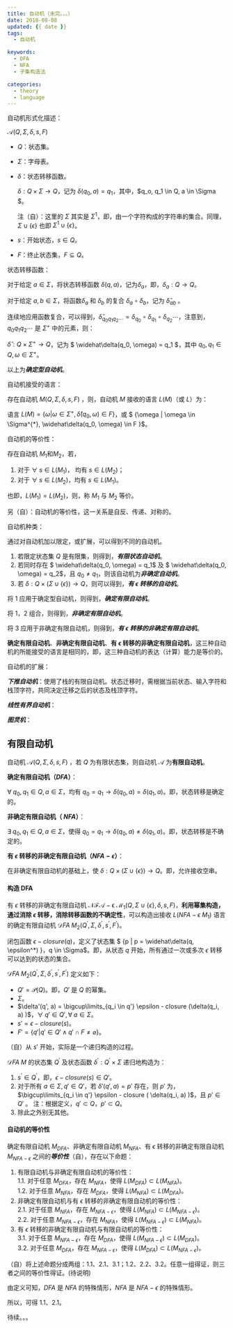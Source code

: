 ```yaml
---
title: 自动机（未完。。。）
date: 2018-08-08
updated: {{ date }}
tags:
  - 自动机

keywords:
  - DFA
  - NFA
  - 子集构造法

categories: 
  - theory
  - language
---
```


自动机形式化描述：

$\mathcal  {A} (Q, \Sigma, \delta, s, F)$ 

- $Q$：状态集。

- $\Sigma$：字母表。

- $\delta$：状态转移函数。

  $\delta : Q \times \Sigma \rightarrow Q$，记为 $\delta(q_0, a) = q_1$，其中，$q_o, q_1 \in Q, a \in \Sigma $。

  注（自）：这里的 $\Sigma$ 其实是 $\Sigma^{1}$，即，由一个字符构成的字符串的集合。同理，$\Sigma \cup \{\epsilon\}$ 也即 $\Sigma^{1} \cup \{\epsilon\}$。

- $s$：开始状态，$s \in Q$。

- $F$：终止状态集，$F \subseteq Q$。




状态转移函数：

对于给定 $a \in \Sigma$，将状态转移函数 $\delta(q, a)$，记为$\delta_a$，即，$\delta_a : Q \rightarrow Q$。

对于给定 $a, b \in \Sigma$，将函数$\delta_a$ 和 $\delta_b$ 的复合 $\delta_a \circ \delta_b$，记为 $\widehat\delta_{ab}$ 。

连续地应用函数复合，可以得到，$\widehat\delta_{q_0q_1q_2 \cdots} = \delta_{q_0} \circ \delta_{q_1}  \circ \delta_{q_2} \cdots$，注意到，$q_0q_1q_2 \cdots$ 是 $\Sigma^{+}$ 中的元素，则：

$\widehat\delta : Q \times \Sigma^{+} \rightarrow Q$，记为 $ \widehat\delta(q_0, \omega) =   q_1 $，其中 $q_0, q_1 \in Q, \omega \in \Sigma^{+}$。

以上为***确定型自动机***。



自动机接受的语言：

存在自动机 $M(Q, \Sigma, \delta, s, F)$ ，则，自动机 $M$ 接收的语言 $L(M)$（或 $L$）为：

语言 $L(M) = \{\omega | \omega \in \Sigma^{+}, \widehat\delta(q_0, \omega) \in F \}$，或 $ \{\omega | \omega \in \Sigma^{*}, \widehat\delta(q_0, \omega) \in F \}$。



自动机的等价性：

存在自动机 $M_1$和$M_2$，若，

1. 对于 $\forall \; s \in L(M_1)$， 均有 $s \in L(M_2)$；
2. 对于 $\forall \; s \in L(M_2)$，均有 $s \in L(M_1)$。

也即，$L(M_1) = L(M_2)$，则，称 $M_1$ 与 $M_2$ 等价。

另（自）：自动机的等价性，这一关系是自反、传递、对称的。



自动机种类：

通过对自动机加以限定，或扩展，可以得到不同的自动机。

1. 若限定状态集 $Q$ 是有限集，则得到，***有限状态自动机***。
2. 若同时存在 $ \widehat\delta(q_0, \omega) =   q_1$ 及 $ \widehat\delta(q_0, \omega) =   q_2$，且 $q_0 \neq q_1$，则该自动机为***非确定自动机***。
3. 若 $\delta : Q \times (\Sigma \cup \{ \epsilon \}) \rightarrow Q$，则可以得到，***有 $\epsilon$ 转移的自动机***。

将 1 应用于确定型自动机，则得到，***确定有限自动机***。

将 1，2 组合，则得到，***非确定有限自动机***。

将 3 应用于非确定有限自动机，则得到，***有 $\epsilon$ 转移的非确定有限自动机***。

**确定有限自动机**、**非确定有限自动机**、**有 $\epsilon$ 转移的非确定有限自动机**，这三种自动机的所能接受的语言是相同的，即，这三种自动机的表达（计算）能力是等价的。



自动机的扩展：

***下推自动机***：使用了栈的有限自动机。状态迁移时，需根据当前状态、输入字符和栈顶字符，共同决定迁移之后的状态及栈顶字符。

***线性有界自动机***：

***图灵机***：



## 有限自动机

自动机 $\mathcal  {A} (Q, \Sigma, \delta, s, F)$ ，若 $Q$ 为有限状态集，则自动机 $\mathcal  {A}$ 为**有限自动机**。

**确定有限自动机（$DFA$）**：

$\forall \; q_0, q_1 \in Q, a \in \Sigma$，均有 $q_0 = q_1 \rightarrow  \delta(q_0, a)  = \delta(q_1, a)$。即，状态转移是确定的。

**非确定有限自动机（ $NFA$）**：

$\exists \; q_0, q_1 \in Q, a \in \Sigma$，使得 $q_0 = q_1 \rightarrow  \delta(q_0, a)  \neq   \delta(q_1, a)$。即，状态转移是不确定的。

**有 $\epsilon$ 转移的非确定有限自动机（$NFA-\epsilon$）**：

在非确定有限自动机的基础上，使 $\delta : Q \times (\Sigma \cup \{ \epsilon \}) \rightarrow Q$。即，允许接收空串。



#### 构造 DFA

有 $\epsilon$ 转移的非确定有限自动机 $\mathcal  {NFA- \epsilon \; M_1} (Q, \Sigma \cup \{ \epsilon \}, \delta, s, F)$，**利用幂集构造，通过消除 $\epsilon$ 转移，消除转移函数的不确定性**，可以构造出接收 $L(NFA - \epsilon \; M_1)$ 语言的确定有限自动机 $\mathcal DFA \; M_2(Q^{\prime}, \Sigma, \delta^{\prime}, s^{\prime}, F^{\prime})$。



闭包函数 $\epsilon - closure(q)$，定义了状态集 $ \{p | p = \widehat\delta(q, \epsilon^*) \}$，$q \in \Sigma$。即，从状态 $q$ 开始，所有通过一次或多次 $\epsilon$ 转移可以达到的状态的集合。



$\mathcal DFA \; M_2(Q^{\prime}, \Sigma, \delta^{\prime}, s^{\prime}, F^{\prime})$ 定义如下：

- $Q' = \mathcal {P}(Q)$。即，$Q'$ 是 $Q$ 的幂集。
- $\Sigma$。
- $\delta'(q', a) = \bigcup\limits_{q_i \in q'} \epsilon - closure (\delta(q_i, a) )$，$\forall \; q' \in Q', \forall \; a \in \Sigma$。
- $s' = \epsilon - closure(s)$。
- $F' = \{ q' | q' \in Q' \land q' \cap F \neq  \varnothing \}$。



（自）从 $s'$ 开始，实际是一个递归构造的过程。

$\mathcal DFA \; M$ 的状态集 $Q^\prime$ 及状态函数 $\delta^{\prime}: Q^\prime \times \Sigma$ 递归地构造为：

1. $s^\prime \in Q^\prime$，即，$\epsilon - closure(s) \in Q'$。
2. 对于所有 $a \in \Sigma, q' \in Q'$，若 $\delta'(q',a) = p'$ 存在，则  $p'$ 为，$\bigcup\limits_{q_i \in q'} \epsilon - closure ( \delta(q_i, a) )$，且 $p' \in Q'$ 。
   注：根据定义，$q' \subset Q$，$p' \subset Q$。
3. 除此之外别无其他。



#### 自动机的等价性


确定有限自动机 $M_{DFA}$、非确定有限自动机 $M_{NFA}$、有 $\epsilon$ 转移的非确定有限自动机 $M_{NFA-\epsilon}$ 之间的***等价性***（自），存在以下命题：

1. 有限自动机与非确定有限自动机的等价性：  
   1.1. 对于任意 $M_{DFA}$，存在 $M_{NFA}$，使得 $L(M_{DFA}) \subset  L(M_{NFA})$。  
   1.2. 对于任意 $M_{NFA}$，存在 $M_{DFA}$，使得 $L(M_{NFA}) \subset  L(M_{DFA})$。
2. 非确定有限自动机与有 $\epsilon$ 转移的非确定有限自动机的等价性：  
   2.1. 对于任意 $M_{NFA}$，存在 $M_{NFA-\epsilon}$，使得 $L(M_{NFA})  \subset L(M_{NFA-\epsilon})$。  
   2.2. 对于任意 $M_{NFA-\epsilon}$，存在 $M_{NFA}$，使得 $L(M_{NFA-\epsilon}) \subset  L(M_{NFA})$。
3. 有 $\epsilon$ 转移的非确定有限自动机与有限自动机的等价性：  
   3.1. 对于任意 $M_{NFA-\epsilon}$，存在 $M_{DFA}$，使得 $L(M_{NFA-\epsilon}) \subset L(M_{DFA})$。  
   3.2. 对于任意 $M_{DFA}$，存在 $M_{NFA-\epsilon}$，使得 $L(M_{DFA}) \subset L(M_{NFA-\epsilon})$。



（自）将上述命题分成两组：1.1、2.1、3.1；1.2、2.2、3.2。任意一组得证，则三者之间的等价性得证。(待说明)



由定义可知，$DFA$ 是 $NFA$ 的特殊情形，$NFA$ 是 $NFA-\epsilon$ 的特殊情形。

所以，可得 1.1、2.1。




待续。。。


<!-- 对于 1.2 ，对于任意 $M_{DFA}​$，均可构造 一个  -->









